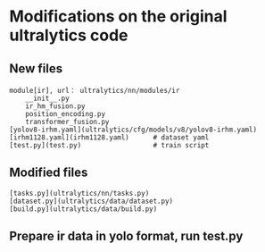 # Modifications on the original ultralytics code

## New files

    module[ir], url： ultralytics/nn/modules/ir
        __init__.py
        ir_hm_fusion.py
        position_encoding.py
        transformer_fusion.py
    [yolov8-irhm.yaml](ultralytics/cfg/models/v8/yolov8-irhm.yaml)
    [irhm1128.yaml](irhm1128.yaml)      # dataset yaml
    [test.py](test.py)                  # train script 

## Modified files

    [tasks.py](ultralytics/nn/tasks.py)
    [dataset.py](ultralytics/data/dataset.py)
    [build.py](ultralytics/data/build.py)
    
## Prepare ir data in yolo format, run test.py
